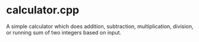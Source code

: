 # calculator.cpp
A simple calculator which does addition, subtraction, multiplication, division, or running sum of two integers based on input.
